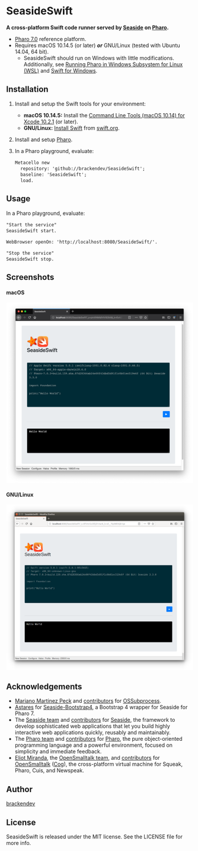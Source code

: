 SeasideSwift
============

**A cross-platform Swift code runner served by [Seaside](https://github.com/SeasideSt/Seaside) on [Pharo](http://pharo.org/).**

* [Pharo 7.0](http://pharo.org/) reference platform.
* Requires macOS 10.14.5 (or later) ***or*** GNU/Linux (tested with Ubuntu 14.04, 64 bit).
    * SeasideSwift should run on Windows with little modifications. Additionally, see [Running Pharo in Windows Subsystem for Linux (WSL)](https://fuhrmanator.github.io/2019/02/27/Pharo-in-WSL.html) and [Swift for Windows](http://swiftforwindows.github.io).

## Installation

1. Install and setup the Swift tools for your environment:
    * **macOS 10.14.5:** Install the [Command Line Tools (macOS 10.14) for Xcode 10.2.1](https://developer.apple.com/download/more/?=command%20line%20tools) (or later).
    * **GNU/Linux:** [Install Swift](https://www.swift.org/getting-started/#installing-swift) from [swift.org](https://www.swift.org/).
2. Install and setup [Pharo](http://pharo.org/).
3. In a Pharo playground, evaluate:

    ```smalltalk
    Metacello new 
      repository: 'github://brackendev/SeasideSwift';
      baseline: 'SeasideSwift';
      load.
    ```

## Usage


In a Pharo playground, evaluate:

```smalltalk
"Start the service"
SeasideSwift start.
```

```smalltalk
WebBrowser openOn: 'http://localhost:8080/SeasideSwift/'.
```

```smalltalk
"Stop the service"
SeasideSwift stop.
```

## Screenshots

#### macOS

![Screenshot](screenshot1.png)

#### GNU/Linux

![Screenshot](screenshot2.png)

## Acknowledgements

* [Mariano Martinez Peck](https://github.com/marianopeck) and [contributors](https://github.com/pharo-contributions/OSSubprocess/graphs/contributors) for [OSSubprocess](https://github.com/pharo-contributions/OSSubprocess).
* [Astares](https://github.com/astares) for [Seaside-Bootstrap4](https://github.com/astares/Seaside-Bootstrap4), a Bootstrap 4 wrapper for Seaside for Pharo 7.
* The [Seaside team](https://github.com/orgs/SeasideSt/people) and [contributors](https://github.com/SeasideSt/Seaside/graphs/contributors) for [Seaside](https://github.com/SeasideSt/Seaside), the framework to develop sophisticated web applications that let you build highly interactive web applications quickly, reusably and maintainably.
* The [Pharo team](https://github.com/orgs/pharo-project/people) and [contributors](https://github.com/pharo-project/pharo/graphs/contributors) for [Pharo](http://pharo.org/), the pure object-oriented programming language and a powerful environment, focused on simplicity and immediate feedback.
* [Eliot Miranda](http://www.mirandabanda.org/cogblog/microbio/), the [OpenSmalltalk team](https://github.com/orgs/OpenSmalltalk/people), and [contributors](https://github.com/OpenSmalltalk/opensmalltalk-vm/graphs/contributors) for [OpenSmalltalk](https://github.com/OpenSmalltalk/opensmalltalk-vm) ([Cog](http://www.mirandabanda.org/cogblog/about-cog/)), the cross-platform virtual machine for Squeak, Pharo, Cuis, and Newspeak.

## Author

[brackendev](https://www.github.com/brackendev)

## License

SeasideSwift is released under the MIT license. See the LICENSE file for more info.
